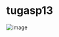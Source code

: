 # tugasp13

![image](https://github.com/Agussetiaa/tugaspengoalhancitrap13/assets/115542822/69819e42-77cd-4c41-b299-5986d7a7fe76)
